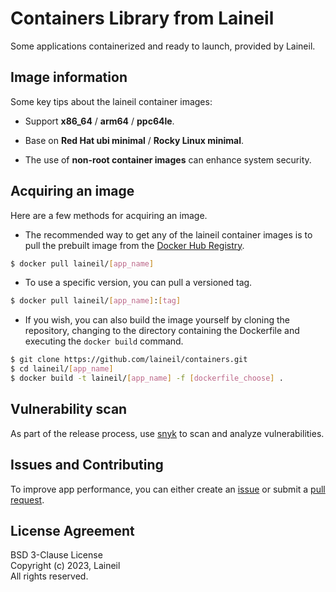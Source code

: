 # Containers Library from Laineil

Some applications containerized and ready to launch, provided by Laineil.

## Image information

Some key tips about the laineil container images:

- Support **x86_64** / **arm64** / **ppc64le**.

- Base on **Red Hat ubi minimal** / **Rocky Linux minimal**.

- The use of **non-root container images** can enhance system security.

## Acquiring an image

Here are a few methods for acquiring an image.

- The recommended way to get any of the laineil container images is to pull the prebuilt image from the [Docker Hub Registry](https://hub.docker.com/r/laineil/).

```bash
$ docker pull laineil/[app_name]
```

- To use a specific version, you can pull a versioned tag.

```bash
$ docker pull laineil/[app_name]:[tag]
```

- If you wish, you can also build the image yourself by cloning the repository, changing to the directory containing the Dockerfile and executing the `docker build` command.

```bash
$ git clone https://github.com/laineil/containers.git
$ cd laineil/[app_name]
$ docker build -t laineil/[app_name] -f [dockerfile_choose] .
```

## Vulnerability scan

As part of the release process, use [snyk](https://app.snyk.io/) to scan and analyze vulnerabilities.

## Issues and Contributing

To improve app performance, you can either create an [issue](https://github.com/laineil/containers/issues/new/choose) or submit a [pull request](https://github.com/laineil/containers/pulls).

## License Agreement

BSD 3-Clause License  
Copyright (c) 2023, Laineil  
All rights reserved.
